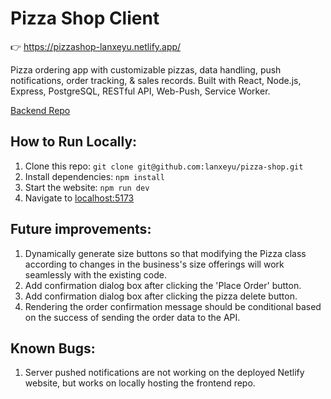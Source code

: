 # Pizza Shop Client

👉 https://pizzashop-lanxeyu.netlify.app/

Pizza ordering app with customizable pizzas, data handling, push notifications, order tracking, & sales records. Built with React, Node.js, Express, PostgreSQL, RESTful API, Web-Push, Service Worker.

[Backend Repo](https://github.com/lanxeyu/pizza-shop-server)

## How to Run Locally:
1. Clone this repo: `git clone git@github.com:lanxeyu/pizza-shop.git`
2. Install dependencies: `npm install`
3. Start the website: `npm run dev`
4. Navigate to [localhost:5173](http://localhost:5173/)

## Future improvements:
1. Dynamically generate size buttons so that modifying the Pizza class according to changes in the business's size offerings will work seamlessly with the existing code.
2. Add confirmation dialog box after clicking the 'Place Order' button.
3. Add confirmation dialog box after clicking the pizza delete button.
4. Rendering the order confirmation message should be conditional based on the success of sending the order data to the API.

## Known Bugs:
1. Server pushed notifications are not working on the deployed Netlify website, but works on locally hosting the frontend repo.
